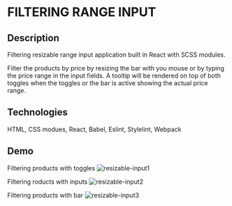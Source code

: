 # FILTERING RANGE INPUT

## Description
Filtering resizable range input application built in React with SCSS modules.

Filter the products by price by resizing the bar with you mouse or by typing the price range in the input fields. A tooltip will be rendered on top of both toggles when the toggles or the bar is active showing the actual price range.

## Technologies
HTML, CSS modues, React, Babel, Eslint, Stylelint, Webpack

## Demo

Filtering products with toggles
![resizable-input1](https://user-images.githubusercontent.com/72414745/101018063-3ca2b100-356b-11eb-98ee-1ac8bae30146.gif)

Filtering roducts with inputs
![resizable-input2](https://user-images.githubusercontent.com/72414745/101018065-3dd3de00-356b-11eb-81c1-d9a210a641b2.gif)

Filtering products with bar
![resizable-input3](https://user-images.githubusercontent.com/72414745/101018067-3e6c7480-356b-11eb-93fd-7634629d79ae.gif)

